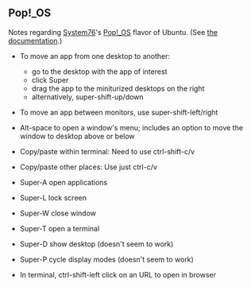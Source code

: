 ## Pop!_OS

Notes regarding [System76](https://system76.com)'s
[Pop!_OS](https://system76.com/pop) flavor of Ubuntu.
(See [the documentation](pop.system76.com/docs).)

- To move an app from one desktop to another:
  - go to the desktop with the app of interest
  - click Super
  - drag the app to the miniturized desktops on the right
  - alternatively, super-shift-up/down

- To move an app between monitors, use super-shift-left/right

- Alt-space to open a window's menu; includes an option to move the
  window to desktop above or below

- Copy/paste within terminal: Need to use ctrl-shift-c/v

- Copy/paste other places: Use just ctrl-c/v

- Super-A open applications

- Super-L lock screen

- Super-W close window

- Super-T open a terminal

- Super-D show desktop (doesn't seem to work)

- Super-P cycle display modes (doesn't seem to work)

- In terminal, ctrl-shift-left click on an URL to open in browser
